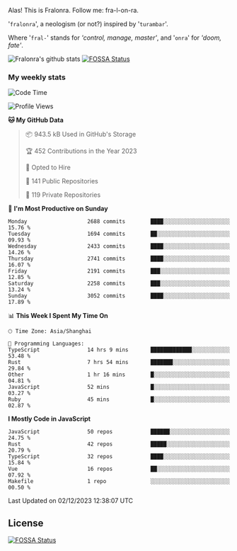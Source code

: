 Alas! This is Fralonra. Follow me: fra-l-on-ra.

'`fralonra`', a neologism (or not?) inspired by '`turambar`'.

Where '`fral-`' stands for *'control, manage, master'*, and '`onra`' for *'doom, fate'*.

![Fralonra's github stats](https://github-readme-stats.vercel.app/api?username=fralonra)
[![FOSSA Status](https://app.fossa.com/api/projects/git%2Bgithub.com%2Ffralonra%2Ffralonra.svg?type=shield)](https://app.fossa.com/projects/git%2Bgithub.com%2Ffralonra%2Ffralonra?ref=badge_shield)

### My weekly stats

<!--START_SECTION:waka-->
![Code Time](http://img.shields.io/badge/Code%20Time-4%2C286%20hrs%202%20mins-blue)

![Profile Views](http://img.shields.io/badge/Profile%20Views-0-blue)

**🐱 My GitHub Data** 

> 📦 943.5 kB Used in GitHub's Storage 
 > 
> 🏆 452 Contributions in the Year 2023
 > 
> 💼 Opted to Hire
 > 
> 📜 141 Public Repositories 
 > 
> 🔑 119 Private Repositories 
 > 
📅 **I'm Most Productive on Sunday** 

```text
Monday                   2688 commits        ████░░░░░░░░░░░░░░░░░░░░░   15.76 % 
Tuesday                  1694 commits        ██░░░░░░░░░░░░░░░░░░░░░░░   09.93 % 
Wednesday                2433 commits        ████░░░░░░░░░░░░░░░░░░░░░   14.26 % 
Thursday                 2741 commits        ████░░░░░░░░░░░░░░░░░░░░░   16.07 % 
Friday                   2191 commits        ███░░░░░░░░░░░░░░░░░░░░░░   12.85 % 
Saturday                 2258 commits        ███░░░░░░░░░░░░░░░░░░░░░░   13.24 % 
Sunday                   3052 commits        ████░░░░░░░░░░░░░░░░░░░░░   17.89 % 
```


📊 **This Week I Spent My Time On** 

```text
🕑︎ Time Zone: Asia/Shanghai

💬 Programming Languages: 
TypeScript               14 hrs 9 mins       █████████████░░░░░░░░░░░░   53.48 % 
Rust                     7 hrs 54 mins       ███████░░░░░░░░░░░░░░░░░░   29.84 % 
Other                    1 hr 16 mins        █░░░░░░░░░░░░░░░░░░░░░░░░   04.81 % 
JavaScript               52 mins             █░░░░░░░░░░░░░░░░░░░░░░░░   03.27 % 
Ruby                     45 mins             █░░░░░░░░░░░░░░░░░░░░░░░░   02.87 % 
```

**I Mostly Code in JavaScript** 

```text
JavaScript               50 repos            ██████░░░░░░░░░░░░░░░░░░░   24.75 % 
Rust                     42 repos            █████░░░░░░░░░░░░░░░░░░░░   20.79 % 
TypeScript               32 repos            ████░░░░░░░░░░░░░░░░░░░░░   15.84 % 
Vue                      16 repos            ██░░░░░░░░░░░░░░░░░░░░░░░   07.92 % 
Makefile                 1 repo              ░░░░░░░░░░░░░░░░░░░░░░░░░   00.50 % 
```




 Last Updated on 02/12/2023 12:38:07 UTC
<!--END_SECTION:waka-->

## License
[![FOSSA Status](https://app.fossa.com/api/projects/git%2Bgithub.com%2Ffralonra%2Ffralonra.svg?type=large)](https://app.fossa.com/projects/git%2Bgithub.com%2Ffralonra%2Ffralonra?ref=badge_large)